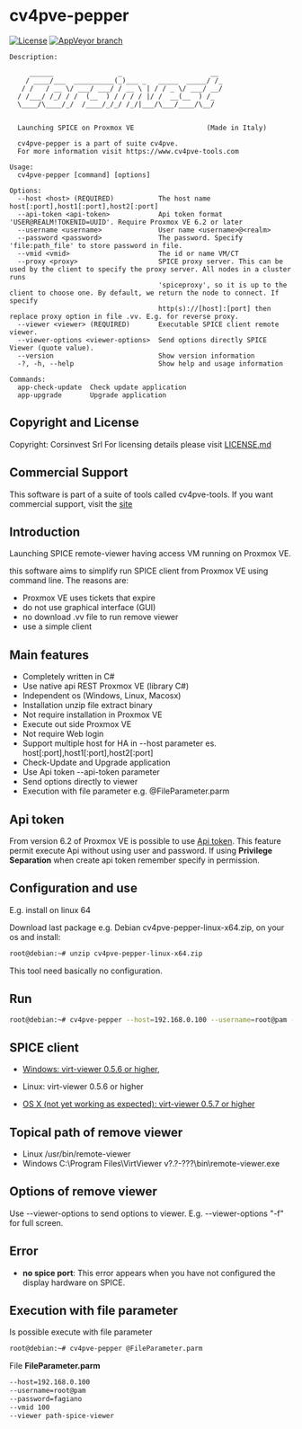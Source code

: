 # cv4pve-pepper

[![License](https://img.shields.io/github/license/Corsinvest/cv4pve-pepper.svg)](LICENSE.md) [![AppVeyor branch](https://img.shields.io/appveyor/ci/franklupo/cv4pve-pepper/master.svg)](https://ci.appveyor.com/project/franklupo/cv4pve-pepper)

```text
Description:

     ______                _                      __
    / ____/___  __________(_)___ _   _____  _____/ /_
   / /   / __ \/ ___/ ___/ / __ \ | / / _ \/ ___/ __/
  / /___/ /_/ / /  (__  ) / / / / |/ /  __(__  ) /_
  \____/\____/_/  /____/_/_/ /_/|___/\___/____/\__/


  Launching SPICE on Proxmox VE                  (Made in Italy)

  cv4pve-pepper is a part of suite cv4pve.
  For more information visit https://www.cv4pve-tools.com

Usage:
  cv4pve-pepper [command] [options]

Options:
  --host <host> (REQUIRED)           The host name host[:port],host1[:port],host2[:port]
  --api-token <api-token>            Api token format 'USER@REALM!TOKENID=UUID'. Require Proxmox VE 6.2 or later
  --username <username>              User name <username>@<realm>
  --password <password>              The password. Specify 'file:path_file' to store password in file.
  --vmid <vmid>                      The id or name VM/CT
  --proxy <proxy>                    SPICE proxy server. This can be used by the client to specify the proxy server. All nodes in a cluster runs
                                     'spiceproxy', so it is up to the client to choose one. By default, we return the node to connect. If specify
                                     http(s)://[host]:[port] then replace proxy option in file .vv. E.g. for reverse proxy.
  --viewer <viewer> (REQUIRED)       Executable SPICE client remote viewer.
  --viewer-options <viewer-options>  Send options directly SPICE Viewer (quote value).
  --version                          Show version information
  -?, -h, --help                     Show help and usage information

Commands:
  app-check-update  Check update application
  app-upgrade       Upgrade application
```

## Copyright and License

Copyright: Corsinvest Srl
For licensing details please visit [LICENSE.md](LICENSE.md)

## Commercial Support

This software is part of a suite of tools called cv4pve-tools. If you want commercial support, visit the [site](https://www.cv4pve-tools.com)

## Introduction

Launching SPICE remote-viewer having access VM running on Proxmox VE.

this software aims to simplify run SPICE client from Proxmox VE using command line. The reasons are:

* Proxmox VE uses tickets that expire
* do not use graphical interface (GUI)
* no download .vv file to run remove viewer
* use a simple client

## Main features

* Completely written in C#
* Use native api REST Proxmox VE (library C#)
* Independent os (Windows, Linux, Macosx)
* Installation unzip file extract binary
* Not require installation in Proxmox VE
* Execute out side Proxmox VE
* Not require Web login
* Support multiple host for HA in --host parameter es. host[:port],host1[:port],host2[:port]
* Check-Update and Upgrade application
* Use Api token --api-token parameter
* Send options directly to viewer
* Execution with file parameter e.g. @FileParameter.parm

## Api token

From version 6.2 of Proxmox VE is possible to use [Api token](https://pve.proxmox.com/pve-docs/pveum-plain.html).
This feature permit execute Api without using user and password.
If using **Privilege Separation** when create api token remember specify in permission.

## Configuration and use

E.g. install on linux 64

Download last package e.g. Debian cv4pve-pepper-linux-x64.zip, on your os and install:

```sh
root@debian:~# unzip cv4pve-pepper-linux-x64.zip
```

This tool need basically no configuration.

## Run

```sh
root@debian:~# cv4pve-pepper --host=192.168.0.100 --username=root@pam --password=fagiano --vmid 100 --viewer path-spice-viewer
```

## SPICE client

* [Windows: virt-viewer 0.5.6 or higher,](http://www.spice-space.org/download.html)

* Linux: virt-viewer 0.5.6 or higher

* [OS X (not yet working as expected): virt-viewer 0.5.7 or higher](https://www.spice-space.org/osx-client.html)

## Topical path of remove viewer

* Linux /usr/bin/remote-viewer
* Windows C:\Program Files\VirtViewer v?.?-???\bin\remote-viewer.exe

## Options of remove viewer

Use --viewer-options to send options to viewer.
E.g. --viewer-options "-f" for full screen.

## Error

* **no spice port**: This error appears when you have not configured the display hardware on SPICE.

## Execution with file parameter

Is possible execute with file parameter

```sh
root@debian:~# cv4pve-pepper @FileParameter.parm
```

File **FileParameter.parm**

```txt
--host=192.168.0.100
--username=root@pam
--password=fagiano
--vmid 100
--viewer path-spice-viewer
```
